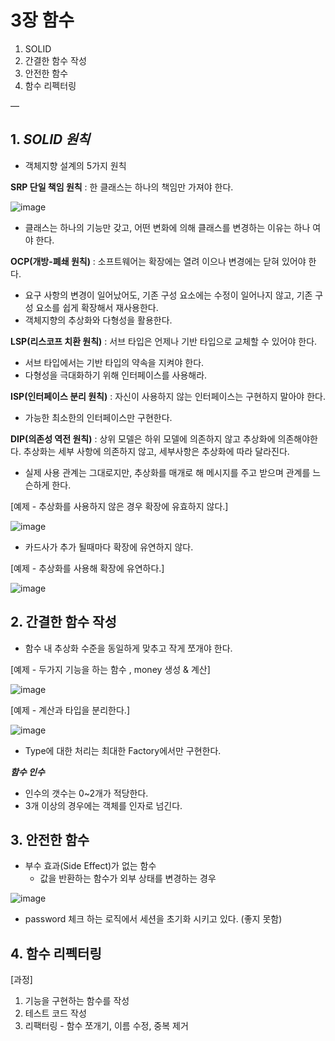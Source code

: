 # 3장 함수

1.  SOLID
2. 간결한 함수 작성
3. 안전한 함수
4. 함수 리펙터링

—

## 1. ***SOLID  원칙***

- 객체지향 설계의 5가지 원칙

**SRP 단일 책임 원칙** : 한 클래스는 하나의 책임만 가져야 한다.

![image](https://user-images.githubusercontent.com/80144039/167747704-25393b72-3ef7-4aef-ba75-47693c98bab8.png)

- 클래스는 하나의 기능만 갖고, 어떤 변화에 의해 클래스를 변경하는 이유는 하나 여야 한다.

**OCP(개방-폐쇄 원칙)** : 소프트웨어는 확장에는 열려 이으나 변경에는 닫혀 있어야 한다.

- 요구 사항의 변경이 일어났어도, 기존 구성 요소에는 수정이 일어나지 않고, 기존 구성 요소를 쉽게 확장해서 재사용한다.
- 객체지향의 추상화와 다형성을 활용한다.

**LSP(리스코프 치환 원칙)** : 서브 타입은 언제나 기반 타입으로 교체할 수 있어야 한다.

- 서브 타입에서는 기반 타입의 약속을 지켜야 한다.
- 다형성을 극대화하기 위해 인터페이스를 사용해라.

**ISP(인터페이스 분리 원칙)** : 자신이 사용하지 않는 인터페이스는 구현하지 말아야 한다.

- 가능한 최소한의 인터페이스만 구현한다.

**DIP(의존성 역전 원칙)** : 상위 모델은 하위 모델에 의존하지 않고 추상화에 의존해야한다. 추상화는 세부 사항에 의존하지 않고, 세부사항은 추상화에 따라 달라진다.

- 실제 사용 관계는 그대로지만, 추상화를 매개로 해 메시지를 주고 받으며 관계를 느슨하게 한다.

 

[예제 - 추상화를 사용하지 않은 경우 확장에 유효하지 않다.]

![image](https://user-images.githubusercontent.com/80144039/167747746-ab0b36b8-92cd-4b6c-a9bf-fdc881253ca5.png)

- 카드사가 추가 될때마다 확장에 유연하지 않다.

[예제 - 추상화를 사용해 확장에 유연하다.]

![image](https://user-images.githubusercontent.com/80144039/167747767-53d9bb68-4158-4811-9e12-f3ee77eaddfa.png)

## 2. 간결한 함수 작성

- 함수 내 추상화 수준을 동일하게 맞추고 작게 쪼개야 한다.

[예제 - 두가지 기능을 하는 함수 , money 생성 & 계산]

![image](https://user-images.githubusercontent.com/80144039/167747796-b16c7716-e2b4-4654-8516-1f6179cd1f0a.png)

[예제 - 계산과 타입을 분리한다.]

![image](https://user-images.githubusercontent.com/80144039/167747833-f62da75f-f377-4e68-a388-416464fc3f40.png)
- Type에 대한 처리는 최대한 Factory에서만 구현한다.

***함수 인수***

- 인수의 갯수는 0~2개가 적당한다.
- 3개 이상의 경우에는 객체를 인자로 넘긴다.

## 3. 안전한 함수

- 부수 효과(Side Effect)가 없는 함수
    - 값을 반환하는 함수가 외부 상태를 변경하는 경우
    

![image](https://user-images.githubusercontent.com/80144039/167747862-c0f3abeb-a8c4-4143-b024-c9b72525c051.png)

- password 체크 하는 로직에서 세션을 초기화 시키고 있다. (좋지 못함)

## 4. 함수 리펙터링

[과정]

1. 기능을 구현하는 함수를 작성 
2. 테스트 코드 작성 
3. 리팩터링 - 함수 쪼개기, 이름 수정, 중복 제거
